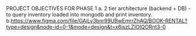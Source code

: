 PROJECT OBJECTIVES FOR PHASE 1
a. 2 tier architecture (backend + DB) - to query inventory loaded into mongodb and print inventory.
b.https://www.figma.com/file/GAjLy3bnr99UBwEmrrZhAQ/BOOK-RENTAL?type=design&node-id=0-1&mode=design&t=x6iszLZIOIQORnt3-0 
